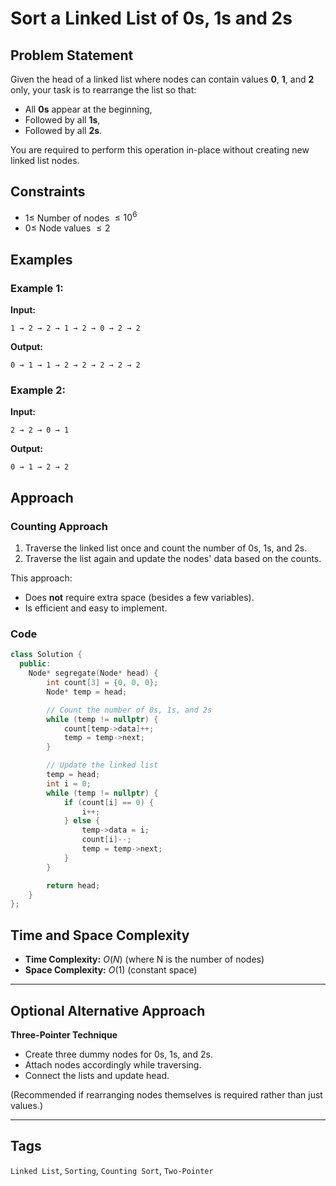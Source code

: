 # Sort a Linked List of 0s, 1s and 2s

## Problem Statement
Given the head of a linked list where nodes can contain values **0**, **1**, and **2** only, your task is to rearrange the list so that:
- All **0s** appear at the beginning,
- Followed by all **1s**,
- Followed by all **2s**.

You are required to perform this operation in-place without creating new linked list nodes.

## Constraints
- $1 \leq$ Number of nodes $\leq 10^6$
- $0 \leq$ Node values $\leq 2$

## Examples

### Example 1:
**Input:**
```
1 → 2 → 2 → 1 → 2 → 0 → 2 → 2
```
**Output:**
```
0 → 1 → 1 → 2 → 2 → 2 → 2 → 2
```

### Example 2:
**Input:**
```
2 → 2 → 0 → 1
```
**Output:**
```
0 → 1 → 2 → 2
```

## Approach

### Counting Approach
1. Traverse the linked list once and count the number of 0s, 1s, and 2s.
2. Traverse the list again and update the nodes' data based on the counts.

This approach:
- Does **not** require extra space (besides a few variables).
- Is efficient and easy to implement.

### Code
```cpp
class Solution {
  public:
    Node* segregate(Node* head) {
        int count[3] = {0, 0, 0};
        Node* temp = head;

        // Count the number of 0s, 1s, and 2s
        while (temp != nullptr) {
            count[temp->data]++;
            temp = temp->next;
        }

        // Update the linked list
        temp = head;
        int i = 0;
        while (temp != nullptr) {
            if (count[i] == 0) {
                i++;
            } else {
                temp->data = i;
                count[i]--;
                temp = temp->next;
            }
        }

        return head;
    }
};
```

## Time and Space Complexity
- **Time Complexity:** $O(N)$ (where N is the number of nodes)
- **Space Complexity:** $O(1)$ (constant space)

---

## Optional Alternative Approach
**Three-Pointer Technique**
- Create three dummy nodes for 0s, 1s, and 2s.
- Attach nodes accordingly while traversing.
- Connect the lists and update head.

(Recommended if rearranging nodes themselves is required rather than just values.)

---

## Tags
`Linked List`, `Sorting`, `Counting Sort`, `Two-Pointer`

